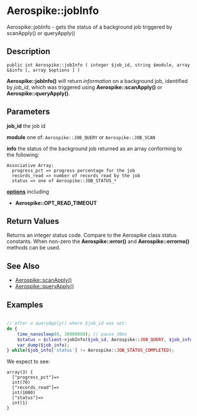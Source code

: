 
# Aerospike::jobInfo

Aerospike::jobInfo - gets the status of a background job triggered by
scanApply() or queryApply()

## Description

```
public int Aerospike::jobInfo ( integer $job_id, string $module, array &$info [, array $options ] )
```

**Aerospike::jobInfo()** will return *information* on a background job, identified
by *job_id*, which was triggered using **Aerospike::scanApply()** or
**Aerospike::queryApply()**.

## Parameters

**job_id** the job id

**module** one of: ```Aerospike::JOB_QUERY``` or ```Aerospike::JOB_SCAN```

**info** the status of the background job returned as an array conforming to the following:
```
Associative Array:
  progress_pct => progress percentage for the job
  records_read => number of records read by the job
  status => one of Aerospike::JOB_STATUS_*
```

**[options](aerospike.md)** including
- **Aerospike::OPT_READ_TIMEOUT**

## Return Values

Returns an integer status code.  Compare to the Aerospike class status
constants.  When non-zero the **Aerospike::error()** and
**Aerospike::errorno()** methods can be used.

## See Also

- [Aerospike::scanApply()](aerospike_scanapply.md)
- [Aerospike::queryApply()](aerospike_queryapply.md)

## Examples

```php

// after a queryApply() where $job_id was set:
do {
    time_nanosleep(0, 30000000); // pause 30ms
    $status = $client->jobInfo($job_id, Aerospike::JOB_QUERY, $job_info);
    var_dump($job_info);
} while($job_info['status'] != Aerospike::JOB_STATUS_COMPLETED);
```

We expect to see:

```
array(3) {
  ["progress_pct"]=>
  int(70)
  ["records_read"]=>
  int(1000)
  ["status"]=>
  int(1)
}
```

